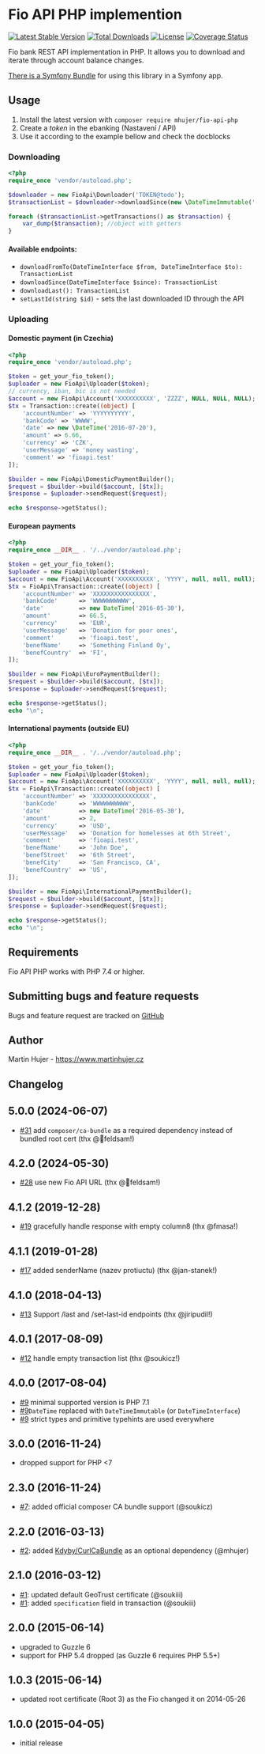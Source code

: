# Fio API PHP implemention

[![Latest Stable Version](https://poser.pugx.org/mhujer/fio-api-php/version.png)](https://packagist.org/packages/mhujer/fio-api-php) [![Total Downloads](https://poser.pugx.org/mhujer/fio-api-php/downloads.png)](https://packagist.org/packages/mhujer/fio-api-php) [![License](https://poser.pugx.org/mhujer/fio-api-php/license.svg)](https://packagist.org/packages/mhujer/fio-api-php) [![Coverage Status](https://coveralls.io/repos/mhujer/fio-api-php/badge.svg?branch=master)](https://coveralls.io/r/mhujer/fio-api-php?branch=master)

Fio bank REST API implementation in PHP. It allows you to download and iterate through account balance changes.

[There is a Symfony Bundle](https://github.com/mhujer/fio-api-bundle) for using this library in a Symfony app.

Usage
----
1. Install the latest version with `composer require mhujer/fio-api-php`
2. Create a *token* in the ebanking (Nastavení / API)
3. Use it according to the example bellow and check the docblocks

### Downloading 
```php
<?php
require_once 'vendor/autoload.php';

$downloader = new FioApi\Downloader('TOKEN@todo');
$transactionList = $downloader->downloadSince(new \DateTimeImmutable('-1 week'));

foreach ($transactionList->getTransactions() as $transaction) {
    var_dump($transaction); //object with getters
}

```

#### Available endpoints:
- `downloadFromTo(DateTimeInterface $from, DateTimeInterface $to): TransactionList`
- `downloadSince(DateTimeInterface $since): TransactionList`
- `downloadLast(): TransactionList`
- `setLastId(string $id)` - sets the last downloaded ID through the API

### Uploading

#### Domestic payment (in Czechia)
```php
<?php
require_once 'vendor/autoload.php';

$token = get_your_fio_token();
$uploader = new FioApi\Uploader($token);
// currency, iban, bic is not needed
$account = new FioApi\Account('XXXXXXXXXX', 'ZZZZ', NULL, NULL, NULL);
$tx = Transaction::create((object) [
    'accountNumber' => 'YYYYYYYYYY',
    'bankCode' => 'WWWW',
    'date' => new \DateTime('2016-07-20'),
    'amount' => 6.66,
    'currency' => 'CZK',
    'userMessage' => 'money wasting',
    'comment' => 'fioapi.test'
]);

$builder = new FioApi\DomesticPaymentBuilder();
$request = $builder->build($account, [$tx]);
$response = $uploader->sendRequest($request);

echo $response->getStatus();
```

#### European payments
```php
<?php
require_once __DIR__ . '/../vendor/autoload.php';

$token = get_your_fio_token();
$uploader = new FioApi\Uploader($token);
$account = new FioApi\Account('XXXXXXXXXX', 'YYYY', null, null, null);
$tx = FioApi\Transaction::create((object) [
    'accountNumber' => 'XXXXXXXXXXXXXXXX',
    'bankCode'      => 'WWWWWWWWWW',
    'date'          => new DateTime('2016-05-30'),
    'amount'        => 66.5,
    'currency'      => 'EUR',
    'userMessage'   => 'Donation for poor ones',
    'comment'       => 'fioapi.test',
    'benefName'     => 'Something Finland Oy',
    'benefCountry'  => 'FI',
]);

$builder = new FioApi\EuroPaymentBuilder();
$request = $builder->build($account, [$tx]);
$response = $uploader->sendRequest($request);

echo $response->getStatus();
echo "\n";
```

#### International payments (outside EU)
```php
<?php
require_once __DIR__ . '/../vendor/autoload.php';

$token = get_your_fio_token();
$uploader = new FioApi\Uploader($token);
$account = new FioApi\Account('XXXXXXXXXX', 'YYYY', null, null, null);
$tx = FioApi\Transaction::create((object) [
    'accountNumber' => 'XXXXXXXXXXXXXXXX',
    'bankCode'      => 'WWWWWWWWWW',
    'date'          => new DateTime('2016-05-30'),
    'amount'        => 2,
    'currency'      => 'USD',
    'userMessage'   => 'Donation for homelesses at 6th Street',
    'comment'       => 'fioapi.test',
    'benefName'     => 'John Doe',
    'benefStreet'   => '6th Street',
    'benefCity'     => 'San Francisco, CA',
    'benefCountry'  => 'US',
]);

$builder = new FioApi\InternationalPaymentBuilder();
$request = $builder->build($account, [$tx]);
$response = $uploader->sendRequest($request);

echo $response->getStatus();
echo "\n";
```


Requirements
------------
Fio API PHP works with PHP 7.4 or higher.

Submitting bugs and feature requests
------------------------------------
Bugs and feature request are tracked on [GitHub](https://github.com/mhujer/fio-api-php/issues)

Author
------
Martin Hujer - <https://www.martinhujer.cz>

Changelog
----------

## 5.0.0 (2024-06-07)
- [#31](https://github.com/mhujer/fio-api-php/pull/31) add `composer/ca-bundle` as a required dependency instead of bundled root cert (thx @feldsam!)

## 4.2.0 (2024-05-30)
- [#28](https://github.com/mhujer/fio-api-php/pull/28) use new Fio API URL (thx @feldsam!)

## 4.1.2 (2019-12-28)
- [#19](https://github.com/mhujer/fio-api-php/pull/19) gracefully handle response with empty column8 (thx @fmasa!)

## 4.1.1 (2019-01-28)
- [#17](https://github.com/mhujer/fio-api-php/pull/17) added senderName (nazev protiuctu) (thx @jan-stanek!)

## 4.1.0 (2018-04-13)
- [#13](https://github.com/mhujer/fio-api-php/pull/13) Support /last and /set-last-id endpoints (thx @jiripudil!)

## 4.0.1 (2017-08-09)
- [#12](https://github.com/mhujer/fio-api-php/pull/12) handle empty transaction list  (thx @soukicz!)

## 4.0.0 (2017-08-04)
- [#9](https://github.com/mhujer/fio-api-php/pull/9) minimal supported version is PHP 7.1
- [#9](https://github.com/mhujer/fio-api-php/pull/9)`DateTime` replaced with `DateTimeImmutable` (or `DateTimeInterface`)
- [#9](https://github.com/mhujer/fio-api-php/pull/9) strict types and primitive typehints are used everywhere

## 3.0.0 (2016-11-24)
- dropped support for PHP <7

## 2.3.0 (2016-11-24)
- [#7](https://github.com/mhujer/fio-api-php/pull/7): added official composer CA bundle support (@soukicz)

## 2.2.0 (2016-03-13)
- [#2](https://github.com/mhujer/fio-api-php/pull/2): added [Kdyby/CurlCaBundle](https://github.com/Kdyby/CurlCaBundle)
 	as an optional dependency (@mhujer)

## 2.1.0 (2016-03-12)
- [#1](https://github.com/mhujer/fio-api-php/pull/1): updated default GeoTrust certificate (@soukiii)
- [#1](https://github.com/mhujer/fio-api-php/pull/1): added `specification` field in transaction (@soukiii)

## 2.0.0 (2015-06-14)
- upgraded to Guzzle 6
- support for PHP 5.4 dropped (as Guzzle 6 requires PHP 5.5+)

## 1.0.3 (2015-06-14)
- updated root certificate (Root 3) as the Fio changed it on 2014-05-26

## 1.0.0 (2015-04-05)
- initial release
